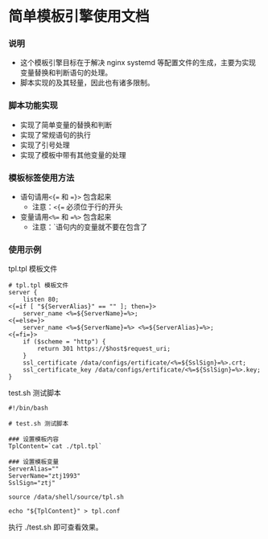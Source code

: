 简单模板引擎使用文档
======

### 说明
- 这个模板引擎目标在于解决 nginx systemd 等配置文件的生成，主要为实现变量替换和判断语句的处理。
- 脚本实现的及其轻量，因此也有诸多限制。

### 脚本功能实现
- 实现了简单变量的替换和判断
- 实现了常规语句的执行
- 实现了引号处理
- 实现了模板中带有其他变量的处理

### 模板标签使用方法
- 语句请用```<{=``` 和 ```=}>``` 包含起来
  - 注意：```<{=``` 必须位于行的开头
- 变量请用```<%=``` 和 ```=%>``` 包含起来
  - 注意：`语句内的变量就不要在包含了

### 使用示例
tpl.tpl 模板文件
```
# tpl.tpl 模板文件
server {
    listen 80;
<{=if [ "${ServerAlias}" == "" ]; then=}>
    server_name <%=${ServerName}=%>;
<{=else=}>
    server_name <%=${ServerName}=%> <%=${ServerAlias}=%>;
<{=fi=}>
    if ($scheme = "http") {
        return 301 https://$host$request_uri;
    }
    ssl_certificate /data/configs/ertificate/<%=${SslSign}=%>.crt;
    ssl_certificate_key /data/configs/ertificate/<%=${SslSign}=%>.key;
}
```
test.sh 测试脚本
```
#!/bin/bash

# test.sh 测试脚本

### 设置模板内容
TplContent=`cat ./tpl.tpl`

### 设置模板变量
ServerAlias=""
ServerName="ztj1993"
SslSign="ztj"

source /data/shell/source/tpl.sh

echo "${TplContent}" > tpl.conf
```
执行 ./test.sh 即可查看效果。
